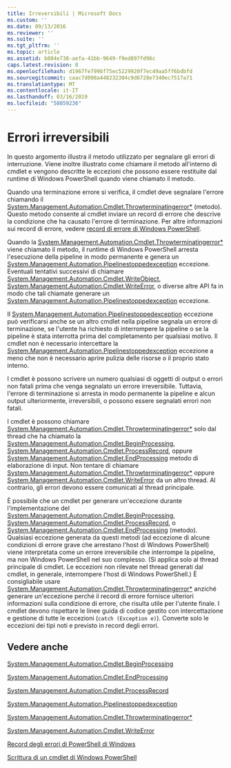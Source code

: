 ```yaml
---
title: Irreversibili | Microsoft Docs
ms.custom: ''
ms.date: 09/13/2016
ms.reviewer: ''
ms.suite: ''
ms.tgt_pltfrm: ''
ms.topic: article
ms.assetid: b804e738-aefa-41bb-9649-f9ed897fd96c
caps.latest.revision: 8
ms.openlocfilehash: d1967fe7996f75ec5229920f7ec49aa5ff6bdbfd
ms.sourcegitcommit: caac7d098a448232304c9d6728e7340ec7517a71
ms.translationtype: MT
ms.contentlocale: it-IT
ms.lasthandoff: 03/16/2019
ms.locfileid: "58059236"
---
```

# <a name="terminating-errors"></a>Errori irreversibili

In questo argomento illustra il metodo utilizzato per segnalare gli errori di interruzione. Viene inoltre illustrato come chiamare il metodo all'interno di cmdlet e vengono descritte le eccezioni che possono essere restituite dal runtime di Windows PowerShell quando viene chiamato il metodo.

Quando una terminazione errore si verifica, il cmdlet deve segnalare l'errore chiamando il [System.Management.Automation.Cmdlet.Throwterminatingerror*](/dotnet/api/System.Management.Automation.Cmdlet.ThrowTerminatingError) (metodo). Questo metodo consente al cmdlet inviare un record di errore che descrive la condizione che ha causato l'errore di terminazione. Per altre informazioni sui record di errore, vedere [record di errore di Windows PowerShell](./windows-powershell-error-records.md).

Quando la [System.Management.Automation.Cmdlet.Throwterminatingerror*](/dotnet/api/System.Management.Automation.Cmdlet.ThrowTerminatingError) viene chiamato il metodo, il runtime di Windows PowerShell arresta l'esecuzione della pipeline in modo permanente e genera un [ System.Management.Automation.Pipelinestoppedexception](/dotnet/api/System.Management.Automation.PipelineStoppedException) eccezione. Eventuali tentativi successivi di chiamare [System.Management.Automation.Cmdlet.WriteObject](/dotnet/api/System.Management.Automation.Cmdlet.WriteObject), [System.Management.Automation.Cmdlet.WriteError](/dotnet/api/System.Management.Automation.Cmdlet.WriteError), o diverse altre API fa in modo che tali chiamate generare un [ System.Management.Automation.Pipelinestoppedexception](/dotnet/api/System.Management.Automation.PipelineStoppedException) eccezione.

Il [System.Management.Automation.Pipelinestoppedexception](/dotnet/api/System.Management.Automation.PipelineStoppedException) eccezione può verificarsi anche se un altro cmdlet nella pipeline segnala un errore di terminazione, se l'utente ha richiesto di interrompere la pipeline o se la pipeline è stata interrotta prima del completamento per qualsiasi motivo. Il cmdlet non è necessario intercettare la [System.Management.Automation.Pipelinestoppedexception](/dotnet/api/System.Management.Automation.PipelineStoppedException) eccezione a meno che non è necessario aprire pulizia delle risorse o il proprio stato interno.

I cmdlet è possono scrivere un numero qualsiasi di oggetti di output o errori non fatali prima che venga segnalato un errore irreversibile. Tuttavia, l'errore di terminazione si arresta in modo permanente la pipeline e alcun output ulteriormente, irreversibili, o possono essere segnalati errori non fatali.

I cmdlet è possono chiamare [System.Management.Automation.Cmdlet.Throwterminatingerror*](/dotnet/api/System.Management.Automation.Cmdlet.ThrowTerminatingError) solo dal thread che ha chiamato la [System.Management.Automation.Cmdlet.BeginProcessing](/dotnet/api/System.Management.Automation.Cmdlet.BeginProcessing), [ System.Management.Automation.Cmdlet.ProcessRecord](/dotnet/api/System.Management.Automation.Cmdlet.ProcessRecord), oppure [System.Management.Automation.Cmdlet.EndProcessing](/dotnet/api/System.Management.Automation.Cmdlet.EndProcessing) metodo di elaborazione di input. Non tentare di chiamare [System.Management.Automation.Cmdlet.Throwterminatingerror*](/dotnet/api/System.Management.Automation.Cmdlet.ThrowTerminatingError) oppure [System.Management.Automation.Cmdlet.WriteError](/dotnet/api/System.Management.Automation.Cmdlet.WriteError) da un altro thread. Al contrario, gli errori devono essere comunicati al thread principale.

È possibile che un cmdlet per generare un'eccezione durante l'implementazione del [System.Management.Automation.Cmdlet.BeginProcessing](/dotnet/api/System.Management.Automation.Cmdlet.BeginProcessing), [System.Management.Automation.Cmdlet.ProcessRecord](/dotnet/api/System.Management.Automation.Cmdlet.ProcessRecord), o [System.Management.Automation.Cmdlet.EndProcessing](/dotnet/api/System.Management.Automation.Cmdlet.EndProcessing) (metodo). Qualsiasi eccezione generata da questi metodi (ad eccezione di alcune condizioni di errore grave che arrestano l'host di Windows PowerShell) viene interpretata come un errore irreversibile che interrompe la pipeline, ma non Windows PowerShell nel suo complesso. (Si applica solo al thread principale di cmdlet. Le eccezioni non rilevate nel thread generati dal cmdlet, in generale, interrompere l'host di Windows PowerShell.) È consigliabile usare [System.Management.Automation.Cmdlet.Throwterminatingerror*](/dotnet/api/System.Management.Automation.Cmdlet.ThrowTerminatingError) anziché generare un'eccezione perché il record di errore fornisce ulteriori informazioni sulla condizione di errore, che risulta utile per l'utente finale. I cmdlet devono rispettare le linee guida di codice gestito con intercettazione e gestione di tutte le eccezioni (`catch (Exception e)`). Converte solo le eccezioni dei tipi noti e previsto in record degli errori.

## <a name="see-also"></a>Vedere anche

[System.Management.Automation.Cmdlet.BeginProcessing](/dotnet/api/System.Management.Automation.Cmdlet.BeginProcessing)

[System.Management.Automation.Cmdlet.EndProcessing](/dotnet/api/System.Management.Automation.Cmdlet.EndProcessing)

[System.Management.Automation.Cmdlet.ProcessRecord](/dotnet/api/System.Management.Automation.Cmdlet.ProcessRecord)

[System.Management.Automation.Pipelinestoppedexception](/dotnet/api/System.Management.Automation.PipelineStoppedException)

[System.Management.Automation.Cmdlet.Throwterminatingerror*](/dotnet/api/System.Management.Automation.Cmdlet.ThrowTerminatingError)

[System.Management.Automation.Cmdlet.WriteError](/dotnet/api/System.Management.Automation.Cmdlet.WriteError)

[Record degli errori di PowerShell di Windows](./windows-powershell-error-records.md)

[Scrittura di un cmdlet di Windows PowerShell](./writing-a-windows-powershell-cmdlet.md)
